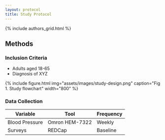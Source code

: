 ```yaml
---
layout: protocol
title: Study Protocol
---
```


{% include authors_grid.html %}

## Methods

### Inclusion Criteria
- Adults aged 18-65
- Diagnosis of XYZ

{% include figure.html img="assets/images/study-design.png" caption="Fig 1. Study flowchart" width="800" %}

### Data Collection
| Variable      | Tool          | Frequency |
|--------------|---------------|-----------|
| Blood Pressure | Omron HEM-7322 | Weekly    |
| Surveys       | REDCap        | Baseline  |
